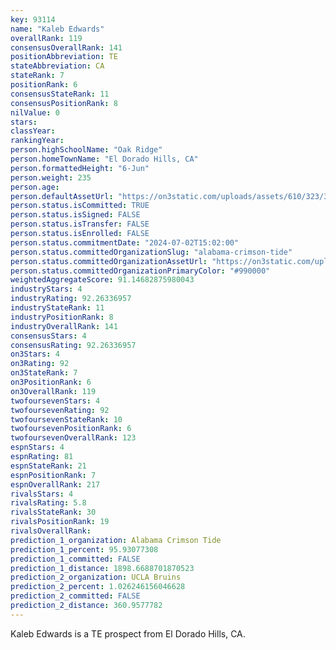 ```yaml
---
key: 93114
name: "Kaleb Edwards"
overallRank: 119
consensusOverallRank: 141
positionAbbreviation: TE
stateAbbreviation: CA
stateRank: 7
positionRank: 6
consensusStateRank: 11
consensusPositionRank: 8
nilValue: 0
stars: 
classYear: 
rankingYear: 
person.highSchoolName: "Oak Ridge"
person.homeTownName: "El Dorado Hills, CA"
person.formattedHeight: "6-Jun"
person.weight: 235
person.age: 
person.defaultAssetUrl: "https://on3static.com/uploads/assets/610/323/323610.jpg"
person.status.isCommitted: TRUE
person.status.isSigned: FALSE
person.status.isTransfer: FALSE
person.status.isEnrolled: FALSE
person.status.commitmentDate: "2024-07-02T15:02:00"
person.status.committedOrganizationSlug: "alabama-crimson-tide"
person.status.committedOrganizationAssetUrl: "https://on3static.com/uploads/assets/728/149/149728.svg"
person.status.committedOrganizationPrimaryColor: "#990000"
weightedAggregateScore: 91.14682875980043
industryStars: 4
industryRating: 92.26336957
industryStateRank: 11
industryPositionRank: 8
industryOverallRank: 141
consensusStars: 4
consensusRating: 92.26336957
on3Stars: 4
on3Rating: 92
on3StateRank: 7
on3PositionRank: 6
on3OverallRank: 119
twofoursevenStars: 4
twofoursevenRating: 92
twofoursevenStateRank: 10
twofoursevenPositionRank: 6
twofoursevenOverallRank: 123
espnStars: 4
espnRating: 81
espnStateRank: 21
espnPositionRank: 7
espnOverallRank: 217
rivalsStars: 4
rivalsRating: 5.8
rivalsStateRank: 30
rivalsPositionRank: 19
rivalsOverallRank: 
prediction_1_organization: Alabama Crimson Tide
prediction_1_percent: 95.93077308
prediction_1_committed: FALSE
prediction_1_distance: 1898.6688701870523
prediction_2_organization: UCLA Bruins
prediction_2_percent: 1.026246156046628
prediction_2_committed: FALSE
prediction_2_distance: 360.9577782
---
```

Kaleb Edwards is a TE prospect from El Dorado Hills, CA.